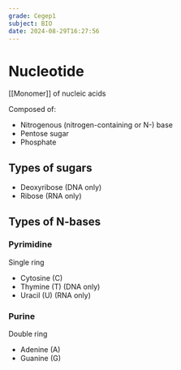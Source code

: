 ```yaml
---
grade: Cegep1
subject: BIO
date: 2024-08-29T16:27:56
---
```


# Nucleotide

[[Monomer]] of nucleic acids

Composed of:

- Nitrogenous (nitrogen-containing or N-) base
- Pentose sugar
- Phosphate

## Types of sugars

- Deoxyribose (DNA only)
- Ribose (RNA only)

## Types of N-bases

### Pyrimidine

Single ring

- Cytosine (C)
- Thymine (T) (DNA only)
- Uracil (U) (RNA only)

### Purine

Double ring

- Adenine (A)
- Guanine (G)